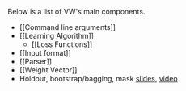 Below is a list of VW's main components.
* [[Command line arguments]]
* [[Learning Algorithm]]
    * [[Loss Functions]]
* [[Input format]]
* [[Parser]]
* [[Weight Vector]]
* Holdout, bootstrap/bagging, mask [slides](zhen_slides_final.pdf), [video](http://talks.eharmony.com/video/75043179)